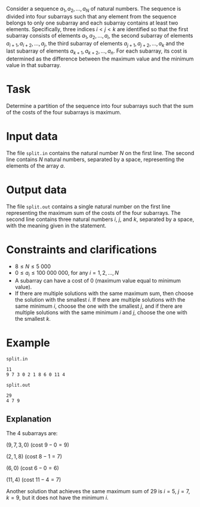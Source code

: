 
Consider a sequence $a_1, a_2, \ldots, a_N$ of natural numbers. The sequence is divided into four subarrays such that any element from the sequence belongs to only one subarray and each subarray contains at least two elements. Specifically, three indices $i < j < k$ are identified so that the first subarray consists of elements $a_1, a_2, \ldots, a_i$, the second subarray of elements $a_{i+1}, a_{i+2}, \ldots, a_j$, the third subarray of elements $a_{j+1}, a_{j+2}, \ldots, a_k$ and the last subarray of elements $a_{k+1}, a_{k+2}, \ldots, a_n$. For each subarray, its cost is determined as the difference between the maximum value and the minimum value in that subarray.

# Task

Determine a partition of the sequence into four subarrays such that the sum of the costs of the four subarrays is maximum.

# Input data

The file `split.in` contains the natural number $N$ on the first line. The second line contains $N$ natural numbers, separated by a space, representing the elements of the array $a$.

# Output data

The file `split.out` contains a single natural number on the first line representing the maximum sum of the costs of the four subarrays. The second line contains three natural numbers $i$, $j$, and $k$, separated by a space, with the meaning given in the statement.

# Constraints and clarifications

* $8 \leq N \leq 5 \ 000$
* $0 \leq a_i \leq 100\ 000\ 000$, for any $i = 1, 2, \dots, N$
* A subarray can have a cost of $0$ (maximum value equal to minimum value).
* If there are multiple solutions with the same maximum sum, then choose the solution with the smallest $i$. If there are multiple solutions with the same minimum $i$, choose the one with the smallest $j$, and if there are multiple solutions with the same minimum $i$ and $j$, choose the one with the smallest $k$.

# Example

`split.in`
```
11
9 7 3 0 2 1 8 6 0 11 4
```

`split.out`
```
29
4 7 9
```

## Explanation

The 4 subarrays are:

$(9, 7, 3, 0)$ (cost $9 - 0 = 9$)

$(2, 1, 8)$ (cost $8 - 1 = 7$)

$(6, 0)$ (cost $6 - 0 = 6$)

$(11, 4)$ (cost $11 - 4 = 7$)

Another solution that achieves the same maximum sum of $29$ is $i = 5$, $j = 7$, $k = 9$, but it does not have the minimum $i$.
